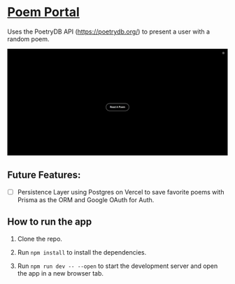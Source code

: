 # [Poem Portal](https://poemportal.vercel.app/)

Uses the PoetryDB API (https://poetrydb.org/) to present a user with a random poem.

![alt text](https://raw.githubusercontent.com/Ari-S-123/Poem-Portal/refs/heads/main/Poem%20Portal%20Screenshot.png)

## Future Features:

- [ ] Persistence Layer using Postgres on Vercel to save favorite poems with Prisma as the ORM and Google OAuth for
  Auth.

## How to run the app

1. Clone the repo.

2. Run ```npm install``` to install the dependencies.

3. Run ```npm run dev -- --open``` to start the development server and open the app in a new browser tab.
